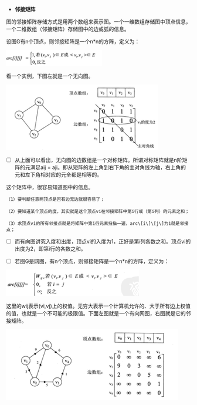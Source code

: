 * **邻接矩阵**

图的邻接矩阵存储方式是用两个数组来表示图。一个一维数组存储图中顶点信息，一个二维数组（邻接矩阵）存储图中的边或弧的信息。

设图G有n个顶点，则邻接矩阵是一个n\*n的方阵，定义为：

![](/assets/26548237_1359358455QE9d.png)

看一个实例，下图左就是一个无向图。

![](/assets/26548237_1359358505GMa9.png)

* [ ] 从上面可以看出，无向图的边数组是一个对称矩阵。所谓对称矩阵就是n阶矩阵的元满足aij = aji。即从矩阵的左上角到右下角的主对角线为轴，右上角的元和左下角相对应的元全都是相等的。

这个矩阵中，很容易知道图中的信息。

```
（1）要判断任意两顶点是否有边无边就很容易了；

（2）要知道某个顶点的度，其实就是这个顶点vi在邻接矩阵中第i行或（第i列）的元素之和；

（3）求顶点vi的所有邻接点就是将矩阵中第i行元素扫描一遍，arc\[i\]\[j\]为1就是邻接点；
```

* [ ] 而有向图讲究入度和出度，顶点vi的入度为1，正好是第i列各数之和。顶点vi的出度为2，即第i行的各数之和。

* [ ] 若图G是网图，有n个顶点，则邻接矩阵是一个n\*n的方阵，定义为：

![](/assets/26548237_1359358929SkA2.png)

这里的wij表示\(vi,vj\)上的权值。无穷大表示一个计算机允许的、大于所有边上权值的值，也就是一个不可能的极限值。下面左图就是一个有向网图，右图就是它的邻接矩阵。

![](/assets/26548237_1359359055yEhp.png)

